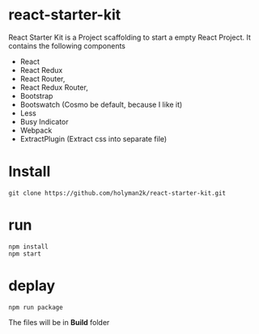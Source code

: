 # react-starter-kit

React Starter Kit is a Project scaffolding to start a empty React Project.  It contains the following components

* React
* React Redux
* React Router,
* React Redux Router, 
* Bootstrap
* Bootswatch (Cosmo be default, because I like it)
* Less
* Busy Indicator
* Webpack
* ExtractPlugin (Extract css into separate file)

# Install

```
git clone https://github.com/holyman2k/react-starter-kit.git 
```

# run

```
npm install
npm start
```

# deplay

```
npm run package
```

The files will be in **Build** folder